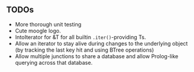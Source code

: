 
## TODOs

- More thorough unit testing
- Cute moogle logo.
- IntoIterator for &T for all builtin `.iter()`-providing Ts.
- Allow an iterator to stay alive during changes to the underlying object (by tracking the last key hit and using BTree operations)
- Allow multiple junctions to share a database and allow Prolog-like querying across that database.

